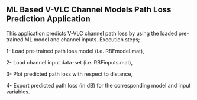 ## ML Based V-VLC Channel Models Path Loss Prediction Application 

This application predicts V-VLC channel path loss by using the loaded pre-trained ML model and channel inputs. 
Execution steps; 

1- Load pre-trained path loss model (i.e. RBFmodel.mat),

2- Load channel input data-set (i.e. RBFinputs.mat),

3- Plot predicted path loss with respect to distance,

4- Export predicted path loss (in dB) for the corresponding model and input variables.

